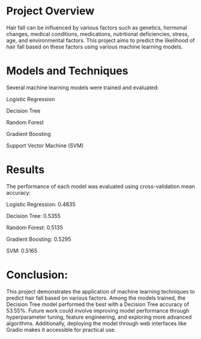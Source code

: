 # Project Overview

Hair fall can be influenced by various factors such as genetics, hormonal changes, medical conditions, medications, nutritional deficiencies, stress, age, and environmental factors.
This project aims to predict the likelihood of hair fall based on these factors using various machine learning models.

# Models and Techniques

Several machine learning models were trained and evaluated:

Logistic Regression

Decision Tree

Random Forest

Gradient Boosting

Support Vector Machine (SVM)

# Results

The performance of each model was evaluated using cross-validation mean accuracy:

Logistic Regression: 0.4835

Decision Tree: 0.5355

Random Forest: 0.5135

Gradient Boosting: 0.5295

SVM: 0.5165


# Conclusion:

This project demonstrates the application of machine learning techniques to predict hair fall based on various factors. 
Among the models trained, the Decision Tree model performed the best with a Decision Tree accuracy of 53.55%. Future work could involve improving model performance through hyperparameter tuning, feature engineering, and exploring more advanced algorithms. 
Additionally, deploying the model through web interfaces like  Gradio makes it accessible for practical use.

